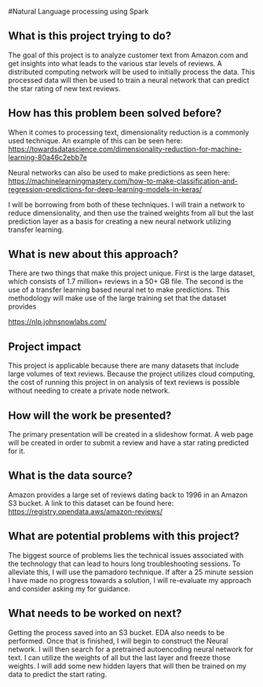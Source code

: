 #Natural Language processing using Spark

## What is this project trying to do?

The goal of this project is to analyze customer text from Amazon.com and get insights into what leads to the various star levels of reviews. A distributed computing network will be used to initially process the data. This processed data will then be used to train a neural network that can predict the star rating of new text reviews.

## How has this problem been solved before?

When it comes to processing text, dimensionality reduction is a commonly used technique. An example of this can be seen here: 
https://towardsdatascience.com/dimensionality-reduction-for-machine-learning-80a46c2ebb7e

Neural networks can also be used to make predictions as seen here: https://machinelearningmastery.com/how-to-make-classification-and-regression-predictions-for-deep-learning-models-in-keras/

I will be borrowing from both of these techniques. I will train a network to reduce dimensionality, and then use the trained weights from all but the last prediction layer as a basis for creating a new neural network utilizing transfer learning.

## What is new about this approach?

There are two things that make this project unique. First is the large dataset, which consists of 1.7 million+ reviews in a 50+ GB file. The second is the use of a transfer learning based neural net to make predictions. This methodology will make use of the large training set that the dataset provides

https://nlp.johnsnowlabs.com/ 

## Project impact

This project is applicable because there are many datasets that include large volumes of text reviews. Because the project utilizes cloud computing, the cost of running this project in on analysis of text reviews is possible without needing to create a private node network.  

## How will the work be presented?

The primary presentation will be created in a slideshow format. A web page will be created in order to submit a review and have a star rating predicted for it. 

## What is the data source?

Amazon provides a large set of reviews dating back to 1996 in an Amazon S3 bucket. A link to this dataset can be found here:
https://registry.opendata.aws/amazon-reviews/

## What are potential problems with this project?

The biggest source of problems lies the technical issues associated with the technology that can lead to hours long troubleshooting sessions. To alleviate this, I will use the pamadoro technique. If after a 25 minute session I have made no progress towards a solution, I will re-evaluate my approach and consider asking my for guidance. 

## What needs to be worked on next?

Getting the process saved into an S3 bucket. EDA also needs to be performed. Once that is finished, I will begin to construct the Neural network. I will then search for a pretrained autoencoding neural network for text. I can utilize the weights of all but the last layer and freeze those weights. I will add some new hidden layers that will then be trained on my data to predict the start rating.